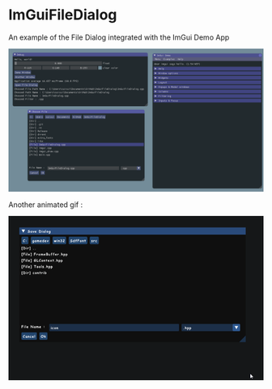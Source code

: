# ImGuiFileDialog

An example of the File Dialog integrated with the ImGui Demo App

![alt text](ScreenShot.png)

Another animated gif :

![alt text](anim.gif)
